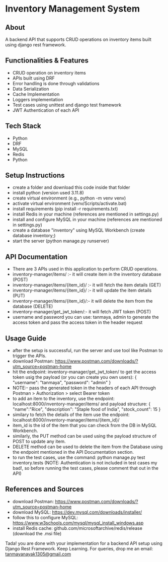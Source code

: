 # Inventory Management System
## About
A backend API that supports CRUD operations on inventory items built using django rest framework.
## Functionalities & Features
* CRUD operation on inventory items
* APIs built using DRF
* Error handling is done through validations
* Data Serialization
* Cache Implementation
* Loggers implementation
* Test cases using unittest and django test framework
* JWT Authentication of each API
## Tech Stack
* Python
* DRF
* MySQL
* Redis
* Python
## Setup Instructions
* create a folder and download this code inside that folder
* install python (version used 3.11.8)
* create virtual environment (e.g., python -m venv venv)
* activate virtual environment (venv/Scripts/activate.bat)
* install requirements (pip install -r requirements.txt)
* install Redis in your machine (references are mentioned in settings.py)
* install and configure MySQL in your machine (references are mentioned in settings.py)
* create a database "inventory" using MySQL Workbench (create database inventory;)
* start the server (python manage.py runserver)
## API Documentation
* There are 3 APIs used in this application to perform CRUD operations.
* inventory-manager/items/ :- it will create item in the inventory database (POST)
* inventory-manager/items/{item_id}/ :- it will fetch the item details (GET)
* inventory-manager/items/{item_id}/ :- it will update the item details (PUT)
* inventory-manager/items/{item_id}/:- it will delete the item from the database (DELETE)
* inventory-manager/get_jwt_token/:- it will fetch JWT token (POST)
* username and password you can use: tanmaya, admin to generate the access token and pass the access token in the header request
## Usage Guide
* after the setup is successful, run the server and use tool like Postman to trigger the APIs.
* download Postman: https://www.postman.com/downloads/?utm_source=postman-home
* hit the endpoint: inventory-manager/get_jwt_token/ to get the access token usig the payload (or you can create you own users): 
{
    "username": "tanmaya",
    "password": "admin"
}
* NOTE:- pass the generated token in the headers of each API through Postman > Authorization > select Bearer token
* to add an item to the inventory, use the endpoint: localhost:8000/inventory-manager/items/ and payload structure: 
{
    "name":"Rice",
    "description": "Staple food of India",
    "stock_count": 15
}
* similary to fetch the details of the item use the endpoint: localhost:8000/inventory-manager/items/{item_id}/
* item_id is the id of the item that you can check from the DB in MySQL Workbench.
* similarly, the PUT method can be used using the payload structure of POST to update any item.
* DELETE method can be used to delete the item from the Database using the endpoint mentioned in the API Documentation section.
* to run the test cases, use the command: python manage.py test inventory.tests (NOTE: Authentication is not included in test cases my bad!, so before running the test cases, please comment that out in the API)
## References and Sources
* download Postman: https://www.postman.com/downloads/?utm_source=postman-home
* download MySQL: https://dev.mysql.com/downloads/installer/
* follow this to configure MySQL: https://www.w3schools.com/mysql/mysql_install_windows.asp
* install Redis cache: github.com/microsoftarchive/redis/release (download the .msi file)

Tada! you are done with your implementation for a backend API setup using Django Rest Framework. Keep Learning.
For queries, drop me an email: tanmayanayak1305@gmail.com
